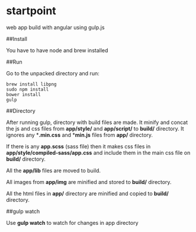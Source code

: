startpoint
==========

web app build with angular using gulp.js


##Install

You have to have node and brew installed

##Run

Go to the unpacked directory and run:

	brew install libpng
	sudo npm install
	bower install
	gulp


##Directory

After running gulp, directory with build files are made.
It minify and concat the js and css files from **app/style/** and **app/script/** to **build/** directory.
It ignores any ***.min.css** and ***min.js** files from **app/** directory.

If there is any **app.scss** (sass file) then it makes css files in **app/style/compiled-sass/app.css** and include them in the main css file on **build/** directory.

All the **app/lib** files are moved to build.

All images from **app/img** are minified and stored to **build/** directory.

All the html files in **app/** directory are minified and copied to **build/** directory.

##gulp watch

Use **gulp watch** to watch for changes in app directory

